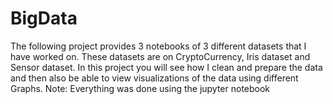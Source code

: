 # BigData
The following project provides 3 notebooks of 3 different datasets that I have worked on. These datasets are on CryptoCurrency, Iris dataset and Sensor dataset. In this project you will see how I clean and prepare the data and then also be able to view visualizations of the data using different Graphs. 
Note: Everything was done using the jupyter notebook

